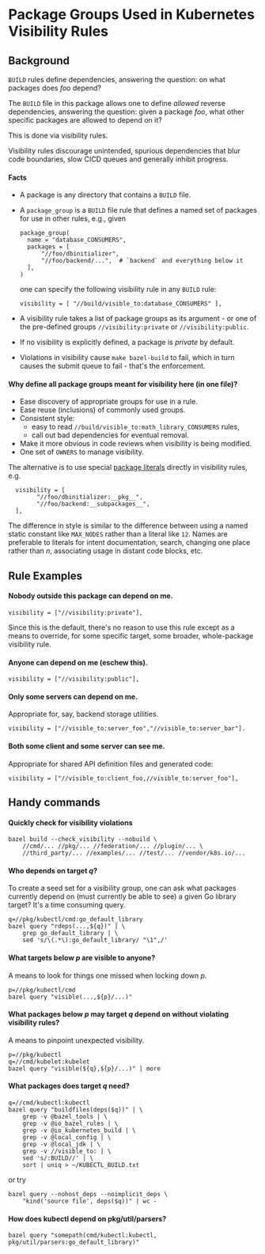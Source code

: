 # Package Groups Used in Kubernetes Visibility Rules

## Background

`BUILD` rules define dependencies, answering the question:
on what packages does _foo_ depend?

The `BUILD` file in this package allows one to define
_allowed_ reverse dependencies, answering the question:
given a package _foo_, what other specific packages are
allowed to depend on it?

This is done via visibility rules.

Visibility rules discourage unintended, spurious
dependencies that blur code boundaries, slow CICD queues and
generally inhibit progress.

#### Facts

* A package is any directory that contains a `BUILD` file.

* A `package_group` is a `BUILD` file rule that defines a named
  set of packages for use in other rules, e.g., given
  ```
  package_group(
    name = "database_CONSUMERS",
    packages = [
        "//foo/dbinitializer",
        "//foo/backend/...",  # `backend` and everything below it
    ],
  )
  ```
  one can specify the following visibility rule in any `BUILD` rule:
  ```
  visibility = [ "//build/visible_to:database_CONSUMERS" ],
  ```

* A visibility rule takes a list of package groups as its
  argument - or one of the pre-defined groups
  `//visibility:private` or `//visibility:public`.

* If no visibility is explicitly defined, a package is
  _private_ by default.

* Violations in visibility cause `make bazel-build` to fail,
  which in turn causes the submit queue to fail - that's the
  enforcement.

#### Why define all package groups meant for visibility here (in one file)?

 * Ease discovery of appropriate groups for use in a rule.
 * Ease reuse (inclusions) of commonly used groups.
 * Consistent style:
    * easy to read `//build/visible_to:math_library_CONSUMERS` rules,
    * call out bad dependencies for eventual removal.
 * Make it more obvious in code reviews when visibility is being
   modified.
 * One set of `OWNERS` to manage visibility.

The alternative is to use special [package literals] directly
in visibility rules, e.g.

```
  visibility = [
        "//foo/dbinitializer:__pkg__",
        "//foo/backend:__subpackages__",
  ],
```

The difference in style is similar to the difference between
using a named static constant like `MAX_NODES` rather than a
literal like `12`.  Names are preferable to literals for intent
documentation, search, changing one place rather than _n_,
associating usage in distant code blocks, etc.


## Rule Examples

#### Nobody outside this package can depend on me.

```
visibility = ["//visibility:private"],
```

Since this is the default, there's no reason to use this
rule except as a means to override, for some specific
target, some broader, whole-package visibility rule.

#### Anyone can depend on me (eschew this).

```
visibility = ["//visibility:public"],
```

#### Only some servers can depend on me.

Appropriate for, say, backend storage utilities.

```
visibility = ["//visible_to:server_foo","//visible_to:server_bar"].
```

#### Both some client and some server can see me.

Appropriate for shared API definition files and generated code:

```
visibility = ["//visible_to:client_foo,//visible_to:server_foo"],
```

## Handy commands

#### Quickly check for visibility violations
```
bazel build --check_visibility --nobuild \
    //cmd/... //pkg/... //federation/... //plugin/... \
    //third_party/... //examples/... //test/... //vendor/k8s.io/...
```

#### Who depends on target _q_?

To create a seed set for a visibility group, one can ask what
packages currently depend on (must currently be able to see) a
given Go library target?  It's a time consuming query.

```
q=//pkg/kubectl/cmd:go_default_library
bazel query "rdeps(...,${q})" | \
    grep go_default_library | \
    sed 's/\(.*\):go_default_library/ "\1",/'
```

#### What targets below _p_ are visible to anyone?

A means to look for things one missed when locking down _p_.

```
p=//pkg/kubectl/cmd
bazel query "visible(...,${p}/...)"
```

#### What packages below _p_ may target _q_ depend on without violating visibility rules?

A means to pinpoint unexpected visibility.

```
p=//pkg/kubectl
q=//cmd/kubelet:kubelet
bazel query "visible(${q},${p}/...)" | more
```

#### What packages does target _q_ need?

```
q=//cmd/kubectl:kubectl
bazel query "buildfiles(deps($q))" | \
    grep -v @bazel_tools | \
    grep -v @io_bazel_rules | \
    grep -v @io_kubernetes_build | \
    grep -v @local_config | \
    grep -v @local_jdk | \
    grep -v //visible_to: | \
    sed 's/:BUILD//' | \
    sort | uniq > ~/KUBECTL_BUILD.txt
```

or try

```
bazel query --nohost_deps --noimplicit_deps \
    "kind('source file', deps($q))" | wc -
```


#### How does kubectl depend on pkg/util/parsers?

```
bazel query "somepath(cmd/kubectl:kubectl, pkg/util/parsers:go_default_library)"
```



[package literals]: https://bazel.build/versions/master/docs/be/common-definitions.html#common.visibility
